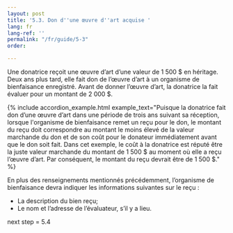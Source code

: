 ```yaml
---
layout: post
title: '5.3. Don d''une œuvre d''art acquise '
lang: fr
lang-ref: ''
permalink: "/fr/guide/5-3"
order: 

---
```

Une donatrice reçoit une œuvre d’art d’une valeur de 1 500 $ en héritage. Deux ans plus tard, elle fait don de l’œuvre d’art à un organisme de bienfaisance enregistré. Avant de donner l’œuvre d’art, la donatrice la fait évaluer pour un montant de 2 000 $.

{% include accordion_example.html
example_text="Puisque la donatrice fait don d’une œuvre d’art dans une période de trois ans suivant sa réception, lorsque l'organisme de bienfaisance remet un reçu pour le don, le montant du reçu doit correspondre au montant le moins élevé de la valeur marchande du don et de son coût pour le donateur immédiatement avant que le don soit fait. Dans cet exemple, le coût à la donatrice est réputé être la juste valeur marchande du montant de 1 500 $ au moment où elle a reçu l’œuvre d’art. Par conséquent, le montant du reçu devrait être de 1 500 $."
%}

En plus des renseignements mentionnés précédemment, l’organisme de bienfaisance devra indiquer les informations suivantes sur le reçu :

* La description du bien reçu;
* Le nom et l’adresse de l’évaluateur, s’il y a lieu.

next step = 5.4